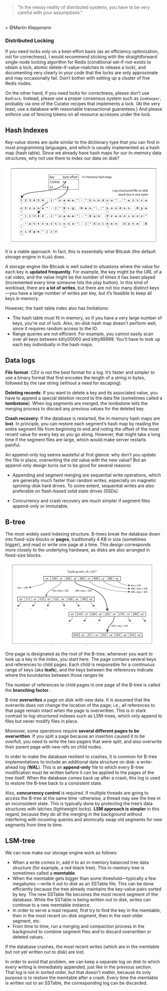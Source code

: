 > "In the messy reality of distributed systems, you have to be very careful with your assumptions."
<br>
> @Martin Kleppmann

### Distributed Locking

If you need locks only on a best-effort basis
(as an efficiency optimization, not for correctness),
I would recommend sticking
with the straightforward single-node locking algorithm for Redis
(conditional set-if-not-exists to obtain a lock, atomic delete-if-value-matches to release a lock),
and documenting very clearly in your code that the locks are only approximate and may occasionally fail.
Don’t bother with setting up a cluster of five Redis nodes.

On the other hand, if you need locks for correctness,
please don’t use `Redlock`.
Instead, please use a proper consensus system such as `ZooKeeper`,
probably via one of the Curator recipes that implements a lock.
(At the very least, use a database with reasonable transactional guarantees.)
And please enforce use of fencing tokens on all resource accesses under the lock.

## Hash Indexes

Key-value stores are quite similar to the dictionary type that
you can find in most programming languages,
and which is usually implemented as a hash map (hash table).
Since we already have hash maps for our in-memory data structures,
why not use them to index our data on disk?

![hashes.png](hashes.png)

It is a viable approach.
In fact, this is essentially what Bitcask (the default storage engine in `Riak`) does.

A storage engine like Bitcask is well suited to situations where
the value for each key is **updated frequently**.
For example, the key might be the URL of a cat video,
and the value might be the number of times it has been played
(incremented every time someone hits the play button).
In this kind of workload, there are **a lot of writes**,
but there are not too many distinct keys—you have a large number of writes per key,
but it’s feasible to keep all keys in memory.

However, the hash table index also has limitations:

- The hash table must fit in memory, so if you have a very large number of keys, you're out of luck.
Also, on-disk hash map doesn't perform well, since it requires random access to the IO. 
- Range queries are not efficient.
For example, you cannot easily scan over all keys between kitty00000 and kitty99999.
You'll have to look up each key individually in the hash maps.

## Data logs

**File format**:
CSV is not the best format for a log.
It’s faster and simpler to use a binary format that first encodes the length of a string in bytes,
followed by the raw string (without a need for escaping).

**Deleting records**:
If you want to delete a key and its associated value,
you have to append a special deletion record to the data file
(sometimes called a **tombstone**).
When log segments are merged,
the tombstone tells the merging process to discard
any previous values for the deleted key.

**Crash recovery**:
If the database is restarted, the in-memory hash maps are **lost**.
In principle, you can restore each segment’s hash map
by reading the entire segment file from beginning to end
and noting the offset of the most recent value for every key as you go along.
However, that might take a long time if the segment files are large,
which would make server restarts painful.

An append-only log seems wasteful at first glance: 
why don’t you update the file in place,
overwriting the old value with the new value?
But an append-only design turns out to be good for several reasons:

- Appending and segment merging are sequential write operations,
which are generally much faster than random writes,
especially on magnetic spinning-disk hard drives.
To some extent, sequential writes are also preferable on flash-based solid state drives (SSDs).

- Concurrency and crash recovery are much simpler if segment files append-only or immutable.

## B-tree

The most widely used indexing structure.
B-trees break the database down into fixed-size blocks or **pages**,
traditionally 4 KB in size (sometimes bigger),
and read or write one page at a time.
This design corresponds more closely to the underlying hardware,
as disks are also arranged in fixed-size blocks.

![b-tree.png](b-tree.png)

One page is designated as the root of the B-tree;
whenever you want to look up a key in the index, you start here.
The page contains several keys and references to child pages.
Each child is responsible for a continuous range of keys (aka **leafs**),
and the keys between the references indicate where the boundaries between those ranges lie.

The number of references to child pages in one page of the B-tree is called the **branching factor**.

B-tree **overwrites** a page on disk with new data.
It is assumed that the overwrite does not change the location of the page;
i.e., all references to that page remain intact when the page is overwritten.
This is in stark contrast to log-structured indexes such as LSM-trees,
which only append to files but never modify files in place.

Moreover, some operations require **several different pages to be overwritten**.
If you split a page because an insertion caused it to be overfull,
you need to write the two pagers that were split,
and also overwrite their parent page with new refs on child nodes.

In order to make the database resilient to crashes,
it is common for B-tree implementations to include an additional data structure on disk:
a write-ahead log (**WAL**).
This is an **append-only** file to which 
every B-tree modification must be written before
it can be applied to the pages of the tree itself.
When the database comes back up after a crash,
this log is used to restore the B-tree back to a consistent state.

Also, **concurrency control** is required.
If multiple threads are going to access the B-tree at the same time 
-otherwise, a thread may see the tree in an inconsistent state.
This is typically done by protecting the tree’s data structures with latches (lightweight locks).
**LSM approach is simpler** in this regard,
because they do all the merging in the background without interfering with incoming queries
and atomically swap old segments for new segments from time to time.

## LSM-tree

We can now make our storage engine work as follows:

- When a write comes in, add it to an in-memory balanced tree data structure (for
  example, a red-black tree).
  This in-memory tree is sometimes called a **memtable**.
- When the memtable gets bigger than some threshold—typically
  a few megabytes —write it out to disk as an SSTable file.
  This can be done efficiently because the tree already maintains the key-value pairs sorted by key.
  The new SSTable file becomes the most recent segment of the database.
  While the SSTable is being written out to disk, writes can continue to a new memtable instance.
- In order to serve a read request, first try to find the key in the memtable, then in the most recent on-disk segment,
  then in the next-older segment, etc.
- From time to time, run a merging and compaction process in the background to combine segment files and to discard
  overwritten or deleted values.

If the database crashes, the most recent writes
(which are in the memtable but not yet written out to disk) are lost.

In order to avoid that problem, we can keep a separate log on disk to which
every writing is immediately appended, just like in the previous section.
That log is not in sorted order, but that doesn’t matter,
because its only purpose is to restore the memtable after a crash.
Every time the memtable is written out to an SSTable, the corresponding log can be discarded.